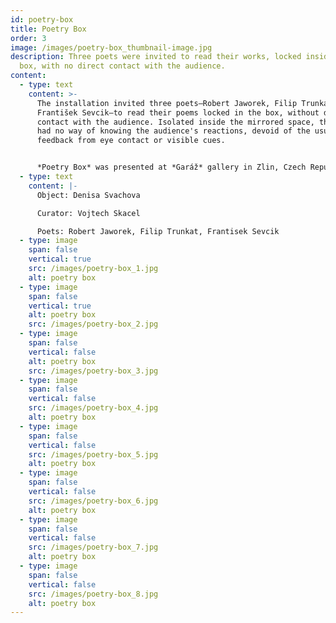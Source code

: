 ```yaml
---
id: poetry-box
title: Poetry Box
order: 3
image: /images/poetry-box_thumbnail-image.jpg
description: Three poets were invited to read their works, locked inside the
  box, with no direct contact with the audience.
content:
  - type: text
    content: >-
      The installation invited three poets—Robert Jaworek, Filip Trunkat, and
      František Sevcik—to read their poems locked in the box, without direct
      contact with the audience. Isolated inside the mirrored space, the poets
      had no way of knowing the audience's reactions, devoid of the usual
      feedback from eye contact or visible cues.


      *Poetry Box* was presented at *Garáž* gallery in Zlin, Czech Republic in 2014.
  - type: text
    content: |-
      Object: Denisa Svachova

      Curator: Vojtech Skacel

      Poets: Robert Jaworek, Filip Trunkat, Frantisek Sevcik
  - type: image
    span: false
    vertical: true
    src: /images/poetry-box_1.jpg
    alt: poetry box
  - type: image
    span: false
    vertical: true
    alt: poetry box
    src: /images/poetry-box_2.jpg
  - type: image
    span: false
    vertical: false
    alt: poetry box
    src: /images/poetry-box_3.jpg
  - type: image
    span: false
    vertical: false
    src: /images/poetry-box_4.jpg
    alt: poetry box
  - type: image
    span: false
    vertical: false
    src: /images/poetry-box_5.jpg
    alt: poetry box
  - type: image
    span: false
    vertical: false
    src: /images/poetry-box_6.jpg
    alt: poetry box
  - type: image
    span: false
    vertical: false
    src: /images/poetry-box_7.jpg
    alt: poetry box
  - type: image
    span: false
    vertical: false
    src: /images/poetry-box_8.jpg
    alt: poetry box
---
```

